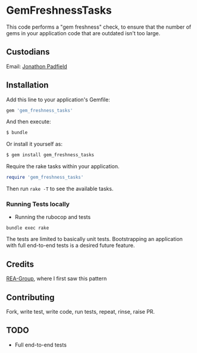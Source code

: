 # GemFreshnessTasks

This code performs a "gem freshness" check, to ensure that the number of gems in your application code that are outdated isn't too large.

## Custodians

Email: [Jonathon Padfield](mailto:jonathon.padfield@gmail.com)

## Installation
Add this line to your application's Gemfile:

```ruby
gem 'gem_freshness_tasks'
```

And then execute:
```bash
$ bundle
```

Or install it yourself as:
```bash
$ gem install gem_freshness_tasks
```

Require the rake tasks within your application.

```ruby
require 'gem_freshness_tasks'
```

Then run `rake -T` to see the available tasks.

### Running Tests locally

* Running the rubocop and tests

```
bundle exec rake
```

The tests are limited to basically unit tests. Bootstrapping an application with full end-to-end tests is a desired future feature.

## Credits

[REA-Group](https://www.rea-group.com/careers/), where I first saw this pattern

## Contributing

Fork, write test, write code, run tests, repeat, rinse, raise PR.

## TODO

* Full end-to-end tests
